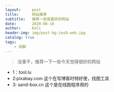 ```yaml
---
layout:     post
title:      网站推荐
subtitle:   推荐一些我喜欢的网站
date:       2020-06-16
author:     Kali
header-img: img/post-bg-ios9-web.jpg
catalog: true
tags:
    - 闲聊
---
```


> 没事干，推荐一下一些今天觉得很好的网站



* 1：tool.lu
* 2:pixabay.com 这个在写博客时特好使，找图工具
* 3: sand-box.cn 这个是在线跑程序用的



